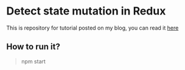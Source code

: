 Detect state mutation in Redux
===================
This is repository for tutorial posted on my blog, you can read it [here](http://www.front2back.eu/detect-state-mutation-in-redux/)

How to run it?
-------------
> npm start
